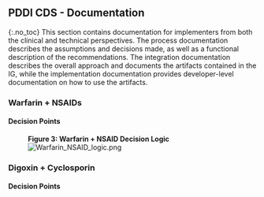 ## PDDI CDS - Documentation
{:.no_toc}
This section contains documentation for implementers from both the clinical and technical perspectives. The process documentation describes the assumptions and decisions made, as well as a functional description of the recommendations. The integration documentation describes the overall approach and documents the artifacts contained in the IG, while the implementation documentation provides developer-level documentation on how to use the artifacts.

### Warfarin + NSAIDs 

#### Decision Points

<figure class="figure">
<figcaption class="figure-caption"><strong>Figure 3: Warfarin + NSAID Decision Logic </strong></figcaption>
  <img src="assets/images/Warfarin_NSAID_logic.png" class="figure-img img-responsive img-rounded center-block" alt="Warfarin_NSAID_logic.png" />
</figure>

### Digoxin + Cyclosporin

#### Decision Points